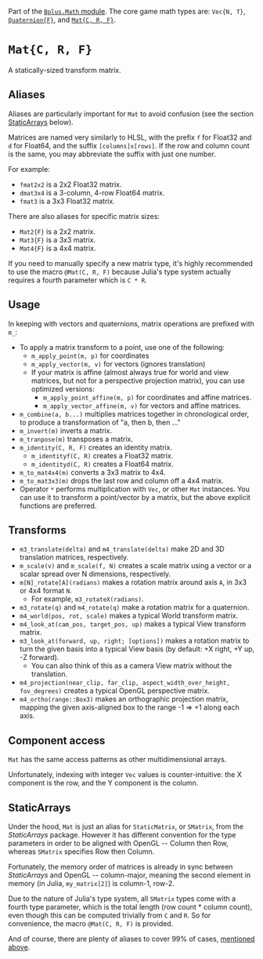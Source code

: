 Part of the [`Bplus.Math` module](Math.md). The core game math types are: `Vec{N, T}`, [`Quaternion{F}`](Quat.md), and [`Mat{C, R, F}`](Matrix.md).

# `Mat{C, R, F}`

A statically-sized transform matrix.

## Aliases

Aliases are particularly important for `Mat` to avoid confusion (see the section [StaticArrays](#StaticArrays) below).

Matrices are named very similarly to HLSL, with the prefix `f` for Float32 and `d` for Float64, and the suffix `[columns]x[rows]`. If the row and column count is the same, you may abbreviate the suffix with just one number.

For example:
* `fmat2x2` is a 2x2 Float32 matrix.
* `dmat3x4` is a 3-column, 4-row Float64 matrix.
* `fmat3` is a 3x3 Float32 matrix.

There are also aliases for specific matrix sizes:
* `Mat2{F}` is a 2x2 matrix.
* `Mat3{F}` is a 3x3 matrix.
* `Mat4{F}` is a 4x4 matrix.

If you need to manually specify a new matrix type, it's highly recommended to use the macro `@Mat(C, R, F)` because Julia's type system actually requires a fourth parameter which is `C * R`.

## Usage

In keeping with vectors and quaternions, matrix operations are prefixed with `m_`:

* To apply a matrix transform to a point, use one of the following:
  * `m_apply_point(m, p)` for coordinates
  * `m_apply_vector(m, v)` for vectors (ignores translation)
  * If your matrix is affine (almost always true for world and view matrices, but not for a perspective projection matrix), you can use optimized versions:
    * `m_apply_point_affine(m, p)` for coordinates and affine matrices.
    * `m_apply_vector_affine(m, v)` for vectors and affine matrices.
* `m_combine(a, b...)` multiplies matrices together in chronological order, to produce a transformation of "a, then b, then ..."
* `m_invert(m)` inverts a matrix.
* `m_tranpose(m)` transposes a matrix.
* `m_identity(C, R, F)` creates an identity matrix.
  * `m_identityf(C, R)` creates a Float32 matrix.
  * `m_identityd(C, R)` creates a Float64 matrix.
* `m_to_mat4x4(m)` converts a 3x3 matrix to 4x4.
* `m_to_mat3x3(m)` drops the last row and column off a 4x4 matrix.
* Operator `*` performs multiplication with `Vec`, or other `Mat` instances. You can use it to transform a point/vector by a matrix, but the above explicit functions are preferred.

## Transforms

* `m3_translate(delta)` and `m4_translate(delta)` make 2D and 3D translation matrices, respectively.
* `m_scale(v)` and `m_scale(f, N)` creates a scale matrix using a vector or a scalar spread over N dimensions, respectively.
* `m[N]_rotate[A](radians)` makes a rotation matrix around axis `A`, in 3x3 or 4x4 format `N`.
  * For example, `m3_rotateX(radians)`.
* `m3_rotate(q)` and `m4_rotate(q)` make a rotation matrix for a quaternion.
* `m4_world(pos, rot, scale)` makes a typical World transform matrix.
* `m4_look_at(cam_pos, target_pos, up)` makes a typical View transform matrix.
* `m3_look_at(forward, up, right; [options])` makes a rotation matrix to turn the given basis into a typical View basis (by default: +X right, +Y up, -Z forward).
  * You can also think of this as a camera View matrix without the translation.
* `m4_projection(near_clip, far_clip, aspect_width_over_height, fov_degrees)` creates a typical OpenGL perspective matrix.
* `m4_ortho(range::Box3)` makes an orthographic projection matrix, mapping the given axis-aligned box to the range -1 => +1 along each axis.

## Component access

`Mat` has the same access patterns as other multidimensional arrays.

Unfortunately, indexing with integer `Vec` values is counter-intuitive: the X component is the row, and the Y component is the column.

## StaticArrays

Under the hood, `Mat` is just an alias for `StaticMatrix`, or `SMatrix`, from the *StaticArrays* package. However it has different convention for the type parameters in order to be aligned with OpenGL -- Column then Row, whereas  `SMatrix` specifies Row then Column.

Fortunately, the memory order of matrices is already in sync between *StaticArrays* and OpenGL -- column-major, meaning the second element in memory (in Julia, `my_matrix[2]`) is column-1, row-2.

Due to the nature of Julia's type system, all `SMatrix` types come with a fourth type parameter, which is the total length (row count * column count), even though this can be computed trivially from `C` and `R`. So for convenience, the macro `@Mat(C, R, F)` is provided.

And of course, there are plenty of aliases to cover 99% of cases, [mentioned above](#Aliases).